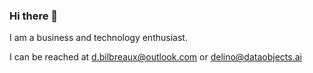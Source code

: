 ### Hi there 👋

I am a business and technology enthusiast.

I can be reached at d.bilbreaux@outlook.com or delino@dataobjects.ai
